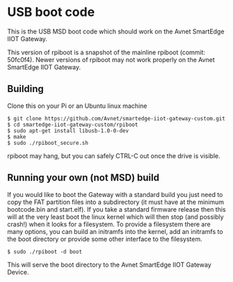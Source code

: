 # USB boot code

This is the USB MSD boot code which should work on the Avnet SmartEdge IIOT Gateway.

This version of rpiboot is a snapshot of the mainline rpiboot (commit: 50fc0f4).  Newer versions of rpiboot
may not work properly on the Avnet SmartEdge IIOT Gateway.

## Building

Clone this on your Pi or an Ubuntu linux machine

```
$ git clone https://github.com/Avnet/smartedge-iiot-gateway-custom.git
$ cd smartedge-iiot-gateway-custom/rpiboot
$ sudo apt-get install libusb-1.0-0-dev
$ make
$ sudo ./rpiboot_secure.sh
```

rpiboot may hang, but you can safely CTRL-C out once the drive is visible.

## Running your own (not MSD) build

If you would like to boot the Gateway with a standard build you just need to copy the FAT partition
files into a subdirectory (it must have at the minimum bootcode.bin and start.elf).  If you take a
standard firmware release then this will at the very least boot the linux kernel which will then stop
(and possibly crash!) when it looks for a filesystem.  To provide a filesystem there are many options,
you can build an initramfs into the kernel, add an initramfs to the boot directory or provide some
other interface to the filesystem.

```
$ sudo ./rpiboot -d boot
```

This will serve the boot directory to the Avnet SmartEdge IIOT Gateway Device.
